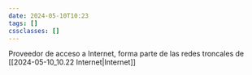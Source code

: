 ```yaml
---
date: 2024-05-10T10:23
tags: []
cssclasses: []
---
```

Proveedor de acceso a Internet, forma parte de las redes troncales de [[2024-05-10_10.22 Internet|Internet]]  